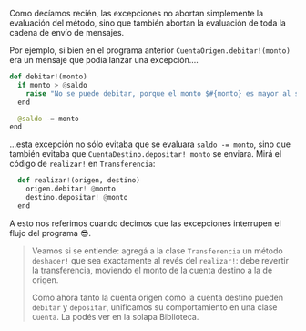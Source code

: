 Como decíamos recién, las excepciones no abortan simplemente la evaluación del método, sino que también abortan la evaluación de toda la cadena de envío de mensajes.

Por ejemplo, si bien en el programa anterior `CuentaOrigen.debitar!(monto)` era un mensaje que podía lanzar una excepción....

```python
def debitar!(monto)
  if monto > @saldo
    raise "No se puede debitar, porque el monto $#{monto} es mayor al saldo $#{@saldo}"
  end

  @saldo -= monto
end
```

...esta excepción no sólo evitaba que se evaluara `saldo -= monto`, sino que también evitaba que `CuentaDestino.depositar! monto` se enviara. Mirá el código de `realizar!` en `Transferencia`:

```python
  def realizar!(origen, destino)
    origen.debitar! @monto
    destino.depositar! @monto
  end
```

A esto nos referimos cuando decimos que las excepciones interrupen el flujo del programa :sunglasses:.

> Veamos si se entiende: agregá a la clase `Transferencia` un método `deshacer!` que sea exactamente al revés del `realizar!`: debe revertir la transferencia, moviendo el monto de la cuenta destino a la de origen.
>
> Como ahora tanto la cuenta origen como la cuenta destino pueden `debitar` y `depositar`, unificamos su comportamiento en una clase `Cuenta`. La podés ver en la solapa Biblioteca.
